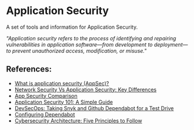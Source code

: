 # Application Security
A set of tools and information for Application Security.

*"Application security refers to the process of identifying and repairing vulnerabilities in application software—from development to deployment—to prevent unauthorized access, modification, or misuse."*


## References:
- [What is application security (AppSec)?](https://www.ibm.com/think/topics/application-security)
- [Network Security Vs Application Security: Key Differences](https://dev.to/clouddefenseai/network-security-vs-application-security-gd)
- [App Security Comparison](https://youtu.be/9Ty5SQyu1PI)
- [Application Security 101: A Simple Guide](https://youtu.be/m1gKcr4RCF4)
- [DevSecOps: Taking Snyk and Github Dependabot for a Test Drive](https://janaka.dev/devsecops-aking-snyk-github-dependabot-test-drive/)
- [Configuring Dependabot](https://cloud.gov/pages/knowledge-base/dependabot-with-pages/)
- [Cybersecurity Architecture: Five Principles to Follow](https://youtu.be/jq_LZ1RFPfU)
